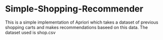 # Simple-Shopping-Recommender
This is a simple implementation of Apriori which takes a dataset of previous shopping carts and makes recommendations baseed on this data.
The dataset used is shop.csv
